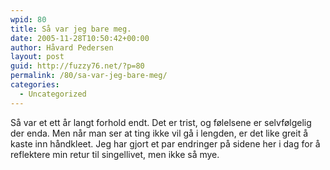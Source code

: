 ```yaml
---
wpid: 80
title: Så var jeg bare meg.
date: 2005-11-28T10:50:42+00:00
author: Håvard Pedersen
layout: post
guid: http://fuzzy76.net/?p=80
permalink: /80/sa-var-jeg-bare-meg/
categories:
  - Uncategorized
---
```

Så var et ett år langt forhold endt. Det er trist, og følelsene er selvfølgelig der enda. Men når man ser at ting ikke vil gå i lengden, er det like greit å kaste inn håndkleet. Jeg har gjort et par endringer på sidene her i dag for å reflektere min retur til singellivet, men ikke så mye.

